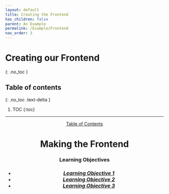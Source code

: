 ```yaml
---
layout: default
title: Creating the Frontend
has_children: false
parent: An Example
permalink: /Example/Frontend
nav_order: 3
---
```


# Creating our Frontend
{: .no_toc }

## Table of contents
{: .no_toc .text-delta }

1. TOC
{:toc}

---


<body>
<header>
<a href="../..">Table of Contents</a>
<h1>Making the Frontend</h1>
<h3>Learning Objectives</h3>

<h3>
    <ul>
    <li><a href ="#LO_1"><i>Learning Objective 1</i></a></li>
    <li><a href ="#LO_2"><i>Learning Objective 2</i></a></li>
    <li><a href ="#LO_3"><i>Learning Objective 3</i></a></li>
    </ul>
</h3>
</header>

<main>
<section id = "LO_1">
</section>

<section id = "LO_2">
</section>

<section id = "LO_3">
</section>
</main>

</body>